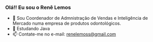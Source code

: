### Olá!! Eu sou o Renê Lemos

- 🔭 Sou Coordenador de Admnistração de Vendas e Inteligência de Mercado numa empresa de produtos odontológicos.
- 🌱 Estudando Java
- 📫 Contate-me no e-mail: renelemoss@gmail.com

